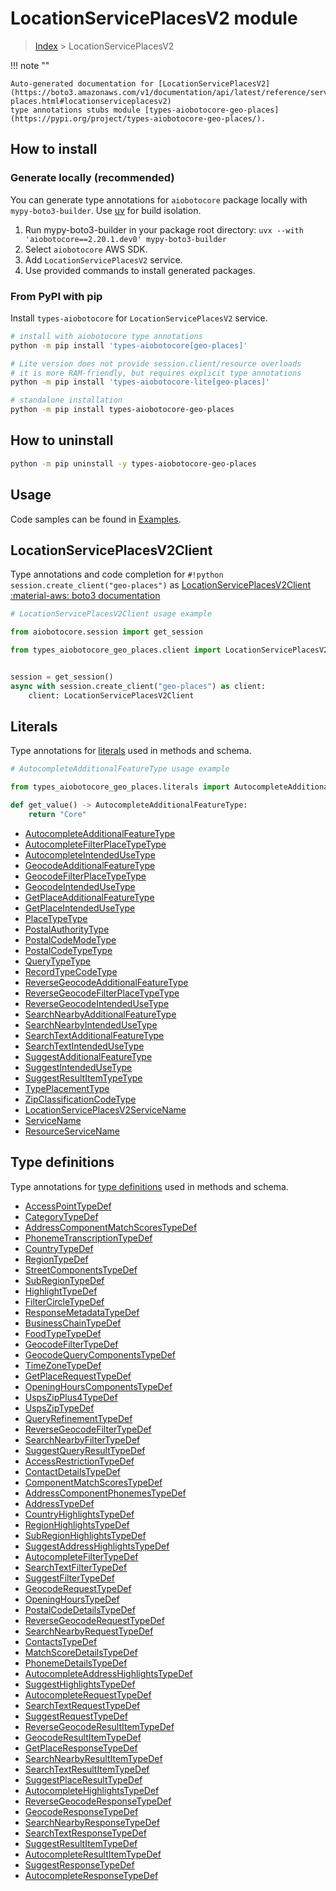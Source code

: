 # LocationServicePlacesV2 module

> [Index](../README.md) > LocationServicePlacesV2


!!! note ""

    Auto-generated documentation for [LocationServicePlacesV2](https://boto3.amazonaws.com/v1/documentation/api/latest/reference/services/geo-places.html#locationserviceplacesv2)
    type annotations stubs module [types-aiobotocore-geo-places](https://pypi.org/project/types-aiobotocore-geo-places/).

## How to install

### Generate locally (recommended)

You can generate type annotations for `aiobotocore` package locally with `mypy-boto3-builder`.
Use [uv](https://docs.astral.sh/uv/getting-started/installation/) for build isolation.

1. Run mypy-boto3-builder in your package root directory: `uvx --with 'aiobotocore==2.20.1.dev0' mypy-boto3-builder`
1. Select `aiobotocore` AWS SDK.
1. Add `LocationServicePlacesV2` service.
1. Use provided commands to install generated packages.



### From PyPI with pip

Install `types-aiobotocore` for `LocationServicePlacesV2` service.

```bash
# install with aiobotocore type annotations
python -m pip install 'types-aiobotocore[geo-places]'

# Lite version does not provide session.client/resource overloads
# it is more RAM-friendly, but requires explicit type annotations
python -m pip install 'types-aiobotocore-lite[geo-places]'

# standalone installation
python -m pip install types-aiobotocore-geo-places
```



## How to uninstall

```bash
python -m pip uninstall -y types-aiobotocore-geo-places
```

## Usage

Code samples can be found in [Examples](./usage.md).

## LocationServicePlacesV2Client

Type annotations and code completion for  `#!python session.create_client("geo-places")` as [LocationServicePlacesV2Client](./client.md)
[:material-aws: boto3 documentation](https://boto3.amazonaws.com/v1/documentation/api/latest/reference/services/geo-places.html#LocationServicePlacesV2.Client)

```python
# LocationServicePlacesV2Client usage example

from aiobotocore.session import get_session

from types_aiobotocore_geo_places.client import LocationServicePlacesV2Client


session = get_session()
async with session.create_client("geo-places") as client:
    client: LocationServicePlacesV2Client
```








## Literals

Type annotations for [literals](./literals.md) used in methods and schema.

```python
# AutocompleteAdditionalFeatureType usage example

from types_aiobotocore_geo_places.literals import AutocompleteAdditionalFeatureType

def get_value() -> AutocompleteAdditionalFeatureType:
    return "Core"
```

- [AutocompleteAdditionalFeatureType](./literals.md#autocompleteadditionalfeaturetype)
- [AutocompleteFilterPlaceTypeType](./literals.md#autocompletefilterplacetypetype)
- [AutocompleteIntendedUseType](./literals.md#autocompleteintendedusetype)
- [GeocodeAdditionalFeatureType](./literals.md#geocodeadditionalfeaturetype)
- [GeocodeFilterPlaceTypeType](./literals.md#geocodefilterplacetypetype)
- [GeocodeIntendedUseType](./literals.md#geocodeintendedusetype)
- [GetPlaceAdditionalFeatureType](./literals.md#getplaceadditionalfeaturetype)
- [GetPlaceIntendedUseType](./literals.md#getplaceintendedusetype)
- [PlaceTypeType](./literals.md#placetypetype)
- [PostalAuthorityType](./literals.md#postalauthoritytype)
- [PostalCodeModeType](./literals.md#postalcodemodetype)
- [PostalCodeTypeType](./literals.md#postalcodetypetype)
- [QueryTypeType](./literals.md#querytypetype)
- [RecordTypeCodeType](./literals.md#recordtypecodetype)
- [ReverseGeocodeAdditionalFeatureType](./literals.md#reversegeocodeadditionalfeaturetype)
- [ReverseGeocodeFilterPlaceTypeType](./literals.md#reversegeocodefilterplacetypetype)
- [ReverseGeocodeIntendedUseType](./literals.md#reversegeocodeintendedusetype)
- [SearchNearbyAdditionalFeatureType](./literals.md#searchnearbyadditionalfeaturetype)
- [SearchNearbyIntendedUseType](./literals.md#searchnearbyintendedusetype)
- [SearchTextAdditionalFeatureType](./literals.md#searchtextadditionalfeaturetype)
- [SearchTextIntendedUseType](./literals.md#searchtextintendedusetype)
- [SuggestAdditionalFeatureType](./literals.md#suggestadditionalfeaturetype)
- [SuggestIntendedUseType](./literals.md#suggestintendedusetype)
- [SuggestResultItemTypeType](./literals.md#suggestresultitemtypetype)
- [TypePlacementType](./literals.md#typeplacementtype)
- [ZipClassificationCodeType](./literals.md#zipclassificationcodetype)
- [LocationServicePlacesV2ServiceName](./literals.md#locationserviceplacesv2servicename)
- [ServiceName](./literals.md#servicename)
- [ResourceServiceName](./literals.md#resourceservicename)




## Type definitions

Type annotations for [type definitions](./type_defs.md) used in methods and schema.

- [AccessPointTypeDef](./type_defs.md#accesspointtypedef)
- [CategoryTypeDef](./type_defs.md#categorytypedef)
- [AddressComponentMatchScoresTypeDef](./type_defs.md#addresscomponentmatchscorestypedef)
- [PhonemeTranscriptionTypeDef](./type_defs.md#phonemetranscriptiontypedef)
- [CountryTypeDef](./type_defs.md#countrytypedef)
- [RegionTypeDef](./type_defs.md#regiontypedef)
- [StreetComponentsTypeDef](./type_defs.md#streetcomponentstypedef)
- [SubRegionTypeDef](./type_defs.md#subregiontypedef)
- [HighlightTypeDef](./type_defs.md#highlighttypedef)
- [FilterCircleTypeDef](./type_defs.md#filtercircletypedef)
- [ResponseMetadataTypeDef](./type_defs.md#responsemetadatatypedef)
- [BusinessChainTypeDef](./type_defs.md#businesschaintypedef)
- [FoodTypeTypeDef](./type_defs.md#foodtypetypedef)
- [GeocodeFilterTypeDef](./type_defs.md#geocodefiltertypedef)
- [GeocodeQueryComponentsTypeDef](./type_defs.md#geocodequerycomponentstypedef)
- [TimeZoneTypeDef](./type_defs.md#timezonetypedef)
- [GetPlaceRequestTypeDef](./type_defs.md#getplacerequesttypedef)
- [OpeningHoursComponentsTypeDef](./type_defs.md#openinghourscomponentstypedef)
- [UspsZipPlus4TypeDef](./type_defs.md#uspszipplus4typedef)
- [UspsZipTypeDef](./type_defs.md#uspsziptypedef)
- [QueryRefinementTypeDef](./type_defs.md#queryrefinementtypedef)
- [ReverseGeocodeFilterTypeDef](./type_defs.md#reversegeocodefiltertypedef)
- [SearchNearbyFilterTypeDef](./type_defs.md#searchnearbyfiltertypedef)
- [SuggestQueryResultTypeDef](./type_defs.md#suggestqueryresulttypedef)
- [AccessRestrictionTypeDef](./type_defs.md#accessrestrictiontypedef)
- [ContactDetailsTypeDef](./type_defs.md#contactdetailstypedef)
- [ComponentMatchScoresTypeDef](./type_defs.md#componentmatchscorestypedef)
- [AddressComponentPhonemesTypeDef](./type_defs.md#addresscomponentphonemestypedef)
- [AddressTypeDef](./type_defs.md#addresstypedef)
- [CountryHighlightsTypeDef](./type_defs.md#countryhighlightstypedef)
- [RegionHighlightsTypeDef](./type_defs.md#regionhighlightstypedef)
- [SubRegionHighlightsTypeDef](./type_defs.md#subregionhighlightstypedef)
- [SuggestAddressHighlightsTypeDef](./type_defs.md#suggestaddresshighlightstypedef)
- [AutocompleteFilterTypeDef](./type_defs.md#autocompletefiltertypedef)
- [SearchTextFilterTypeDef](./type_defs.md#searchtextfiltertypedef)
- [SuggestFilterTypeDef](./type_defs.md#suggestfiltertypedef)
- [GeocodeRequestTypeDef](./type_defs.md#geocoderequesttypedef)
- [OpeningHoursTypeDef](./type_defs.md#openinghourstypedef)
- [PostalCodeDetailsTypeDef](./type_defs.md#postalcodedetailstypedef)
- [ReverseGeocodeRequestTypeDef](./type_defs.md#reversegeocoderequesttypedef)
- [SearchNearbyRequestTypeDef](./type_defs.md#searchnearbyrequesttypedef)
- [ContactsTypeDef](./type_defs.md#contactstypedef)
- [MatchScoreDetailsTypeDef](./type_defs.md#matchscoredetailstypedef)
- [PhonemeDetailsTypeDef](./type_defs.md#phonemedetailstypedef)
- [AutocompleteAddressHighlightsTypeDef](./type_defs.md#autocompleteaddresshighlightstypedef)
- [SuggestHighlightsTypeDef](./type_defs.md#suggesthighlightstypedef)
- [AutocompleteRequestTypeDef](./type_defs.md#autocompleterequesttypedef)
- [SearchTextRequestTypeDef](./type_defs.md#searchtextrequesttypedef)
- [SuggestRequestTypeDef](./type_defs.md#suggestrequesttypedef)
- [ReverseGeocodeResultItemTypeDef](./type_defs.md#reversegeocoderesultitemtypedef)
- [GeocodeResultItemTypeDef](./type_defs.md#geocoderesultitemtypedef)
- [GetPlaceResponseTypeDef](./type_defs.md#getplaceresponsetypedef)
- [SearchNearbyResultItemTypeDef](./type_defs.md#searchnearbyresultitemtypedef)
- [SearchTextResultItemTypeDef](./type_defs.md#searchtextresultitemtypedef)
- [SuggestPlaceResultTypeDef](./type_defs.md#suggestplaceresulttypedef)
- [AutocompleteHighlightsTypeDef](./type_defs.md#autocompletehighlightstypedef)
- [ReverseGeocodeResponseTypeDef](./type_defs.md#reversegeocoderesponsetypedef)
- [GeocodeResponseTypeDef](./type_defs.md#geocoderesponsetypedef)
- [SearchNearbyResponseTypeDef](./type_defs.md#searchnearbyresponsetypedef)
- [SearchTextResponseTypeDef](./type_defs.md#searchtextresponsetypedef)
- [SuggestResultItemTypeDef](./type_defs.md#suggestresultitemtypedef)
- [AutocompleteResultItemTypeDef](./type_defs.md#autocompleteresultitemtypedef)
- [SuggestResponseTypeDef](./type_defs.md#suggestresponsetypedef)
- [AutocompleteResponseTypeDef](./type_defs.md#autocompleteresponsetypedef)

